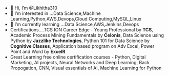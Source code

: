 - 👋 Hi, I’m @Likhitha310
- 👀 I’m interested in ...Data Science,Machine Learning,Python,AWS,Devops,Cloud Computing,MySQL,Linux
- 🌱 I’m currently learning ...Data Science,AWS,Jenkins,Devops
- Certifications....TCS ION Career Edge - Young Professional by **TCS**, Academic Process Mining Fundamentals by **Celonis**, Data Science using Python by **Jazzlike Technologies**, Python 101 for Data Science by **Cognitive Classes**, Application based program on Adv Excel, Power Point and Word by **ExcelR**
- Great Learning free online certification courses - Python, Digital Marketing, AI projects, Neural Networks and Deep Learning, Back Propogation, CNN, Visual essentials of AI, Machine Learning for Python
